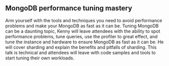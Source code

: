 ## MongoDB performance tuning mastery ##

Arm yourself with the tools and techniques you need to avoid performance problems and make your MongoDB as fast as it can be. Tuning MongoDB can be a daunting topic, Kenny will leave attendees with the ability to spot performance problems, tune queries, use the profiler to great effect, and tune the instance and hardware to ensure MongoDB as fast as it can be. He will cover sharding and explain the benefits and pitfalls of sharding. This talk is technical and attendees will leave with code samples and tools to start tuning their own workloads.
